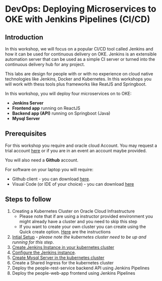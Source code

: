 # DevOps: Deploying Microservices to OKE with Jenkins Pipelines (CI/CD) #

## Introduction

In this workshop, we will focus on a popular CI/CD tool called Jenkins and how it can be used for continuous delivery on OKE. Jenkins is an extensible automation server that can be used as a simple CI server or turned into the continuous delivery hub for any project. 

This labs are design for people with or with no experience on cloud native technologies like Jenkins, Docker and Kubernetes. In this workshops you will work with thess tools plus frameworks like ReatJS and Springboot.

In this workshop, you will deploy four microservices on to OKE: 

+ **Jenkins Server**
+ **Frontend app** running on ReactJS
+ **Backend app (API)** running on Springboot (Java)
+ **Mysql Server** 

## Prerequisites ##

For this workshop you require and oracle cloud Account. You may request a trial account [here](https://myservices.us.oraclecloud.com/mycloud/signup?language=en&sourceType=_ref_coc-asset-opcHome) or if you are in an event an account maybe provided.

You will also need a **Github** account.

For software on your laptop you will require:

+ Github client - you can download [here](https://git-scm.com/downloads).
+ Visual Code (or IDE of your choice) - you can download [here](https://code.visualstudio.com/)


## Steps to follow ##

1. Creating a Kubernetes Cluster on Oracle Cloud Infrastructure
    - Please note that if are using a instructor provided environment you might already have a cluster and you need to skip this step
    - If you want to create your own cluster you can create using the Quick create option. [Here](https://www.oracle.com/webfolder/technetwork/tutorials/obe/oci/oke-full/index.html) are the instructions
2. [Intial Setup](jenkins.pipelines.OKE2.md) - *please note the kubernetes cluster need to be up and running for this step*.
3. [Create Jenkins Instance in your kubernetes cluster](jenkins.pipelines.OKE3.md)
4. [Configure the Jenkins instance](jenkins.pipelines.OKE4.md).
5. [Create Mysql Server in the kubernetes cluster](jenkins.pipelines.OKE5.md)
6. Create a Shared Ingress for the kubernetes cluster
7. Deploy the people-rest-service backend API using Jenkins Pipelines
7. Deploy the people-web-app frontend using Jenkins Pipelines